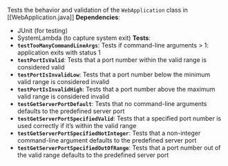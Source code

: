 Tests the behavior and validation of the `WebApplication` class in [[WebApplication.java]]
**Dependencies**:
- JUnit (for testing)
- SystemLambda (to capture system exit)
**Tests**:
- **`testTooManyCommandLineArgs`**: Tests if command-line arguments > 1: application exits with status 1
- **`testPortIsValid`**: Tests that a port number within the valid range is considered valid
- **`testPortIsInvalidLow`**: Tests that a port number below the minimum valid range is considered invalid
- **`testPortIsInvalidHigh`**: Tests that a port number above the maximum valid range is considered invalid
- **`testGetServerPortDefault`**: Tests that no command-line arguments defaults to the predefined server port
- **`testGetServerPortSpecifiedValid`**: Tests that a specified port number is used correctly if it’s within the valid range
- **`testGetServerPortSpecifiedNotInteger`**: Tests that a non-integer command-line argument defaults to the predefined server port
- **`testGetServerPortSpecifiedOutOfRange`**: Tests that a port number out of the valid range defaults to the predefined server port

